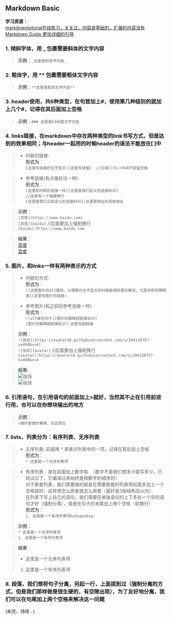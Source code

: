 ## Markdown Basic  

**学习资源：**  
[markdowntutorial在线练习，关关过，内容是基础的，扩展的内容没有](https://www.markdowntutorial.com/)  
[Markdown Guide 更加详细的引导](https://www.markdownguide.org/)

### **1. 倾斜字体，用 _ 包裹需要斜体的文字内容**

>**示例**：`_这里是斜体字内容_`

### **2. 粗体字，用 ** 包裹需要粗体文字内容**  

>**示例**：`**这里是粗体文字内容**`  

### **3. header使用，共6种类型，在句首加上#，使用第几种级别的就加上几个#，记得在其后面加上空格**  

>**示例**：`### 这里是h3标题文字内容`  

### **4. links链接，在markdown中存在两种类型的link书写方式，但是达到的效果相同；与header一起用的时候header的语法不能放在[ ]中**  
    
>* 内联的链接:  
**形式为**：  
`[这里写连接的文字显示](这里写链接)  //记得[]与()中间不能留空格`  

>* 参考链接(有点像标注一样):  
**形式为**：  
`[这里和内联的连接一样][这里是我们定义的连接标识]`  
`//这里有一个强硬换行`  
`[这里是我们之前定义的连接标识]:这里是网址的具体地址` 

>**示例**：  
`[百度](https://www.baidu.com)`  
`[百度][baidu]`  //后面要加上强制换行  
`[baidu]:https://www.baidu.com`  

>**结果**：  
[百度](https://www.baidu.com)  
[百度][an searcher]  

[an searcher]: https://www.baidu.com  


### **5. 图片，和links一样有两种表示的方式**  
    
>* 内联的方式:  
**形式为**：  
`![这里图片的alt属性，以便图片在不显示的时候能很好展示解说，尤其对视觉障碍者](这里写图片的连接)`  

>* 参考图片(和之前的参考连接一样):  
**形式为**：  
`![alt属性句子][图片的解释超链接标识]`  
`[图片的解释超链接标识]:这里写超链接`  

>**示例**：  
`![张烁](https://avatars0.githubusercontent.com/u/20413875?s=460&v=4)`  
`![张烁][avatar]`  //后面要加上强制换行  
`[avatar]:https://avatars0.githubusercontent.com/u/20413875?s=460&v=4`

>**结果**:  
![张烁](https://avatars0.githubusercontent.com/u/20413875?s=460&v=4)  
![张烁][avatar]  

[avatar]: https://avatars0.githubusercontent.com/u/20413875?s=460&v=4



### **6. 引用语句，在引用语句的前面加上>就好，当然其不止在引用前进行用，也可以在你想块输出的地方**  

>**示例**：  
`>做你爱做的事情，仅此而已`


### **7. lists，列表分为：有序列表、无序列表**  
    
>* 无序列表: 前面用 * 来表示列表中的一项，记得在其后加上空格  
**形式为**：  
    `* 这里是一个无序列表项`  

>* 有序列表：是在前面加上数字和. （数字不是我们想多少就写多少，已经试过了，它编译过来始终是按数字的顺序的）  
    对于嵌套列表，我们需要做的就是在需要嵌套的列表项前面多加上一个空格就好，这样想怎么嵌套就怎么嵌套（最好是3层结构及以内）  
    在列表下写上自己的语句，我们需要在单独语句的上下多处一个空的语句才好（强制分离），或者在句子的末尾加上两个空格（软换行）  
>**形式为**：  
    `1. 这里是一个有序列表项&nbsp&nbsp`  

>**示例**：  
`* 这里是一个无序列表项`  
`1. 这里是一个有序列表项`   

>**结果**：  
>* 这里是一个无序列表项  
>1. 这里是一个有序列表项  

### **8. 段落，我们想将句子分离，另起一行，上面提到过（强制分离的方式，但是我们那样做是很生硬的，有空隙出现），为了友好地分离，我们可以在句尾加上两个空格来解决这一问题**   

(未完，待续...)






